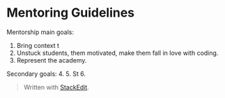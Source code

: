 # Mentoring Guidelines

Mentorship main goals:
1. Bring context t
2. Unstuck students, them motivated, make them fall in love with coding.
3. Represent the academy.

Secondary goals:
4. 
5. St
6. 


> Written with [StackEdit](https://stackedit.io/).
<!--stackedit_data:
eyJoaXN0b3J5IjpbLTY3MzYwMDQ1MV19
-->